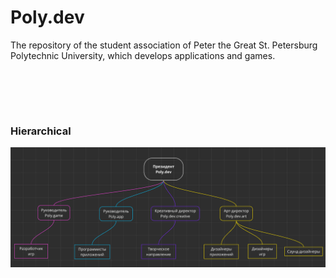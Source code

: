 # Poly.dev
The repository of the student association of Peter the Great St. Petersburg Polytechnic University, which develops applications and games.
# ㅤ
### Hierarchical
[![](https://github.com/Poly-development/Poly.dev/blob/main/Other/Hierarchical%20scheme%20of%20association%20(black).png)](https://github.com/Poly-development/Poly.dev/blob/main/Other/Hierarchical%20scheme%20of%20association%20(black).png)
